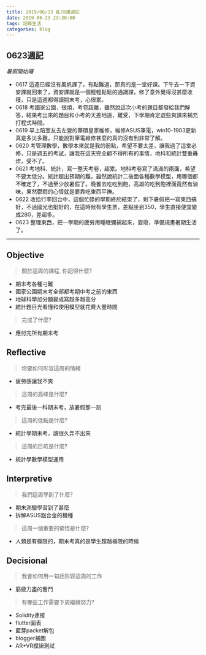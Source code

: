 ```yaml
---
title: 2019/06/23 亂78遭週記
date: 2019-06-23 23:30:00
tags: 記錄生活
categories: blog
---
```

## **0623週記**
*暑假開始囉*

- 0617 這週已經沒有風帆課了，有點難過，那真的是一堂好課。下午去一下資安課就回來了，資安課就是一個輕輕鬆鬆的通識課，修了意外覺得沒甚麼收穫，只是這週都得讀期末考，心很累。
- 0618 考國家公園．很煩，考卷超難，雖然說這次小考的題目都發給我們解答，結果考出來的題目和小考的天差地遠，難受，下學期肯定選些爽課來補充打程式時間。
- 0619 早上陪室友去左營的華碩皇家維修，維修ASUS筆電，win10-1903更新真是多災多難，只能說對筆電維修甚麼的真的沒有到非常了解。
- 0620 考管理數學，數學本來就是我的弱點，希望不要太差，讓我過了這堂必修，只是週五的考試，讓我在這天完全顧不得所有的事情，地科和統計雙重轟炸，受不了。
- 0621 考地科、統計，寫一整天考卷，超累。地科考卷寫了滿滿的兩面，希望不要太低分。統計超出預期的難，雖然說統計二後面各種數學模型，用哪個都不確定了，不過至少放暑假了。晚餐去吃吃到飽，高雄的吃到飽裡面竟然有滷味，果然鬱悶的心情就是要靠吃東西平撫。
- 0622 收拾行李回台中，這個忙碌的學期終於結束了，剩下暑假把一寫東西搞好，不過國光也挺好的，在這時候有學生票，差點坐到350，學生直接便宜變成280，差超多。
- 0623 整理東西，把一學期的疲勞用睡眠彌補起來，耍廢，準備規畫暑期生活了。

---
<!-- more -->
## **Objective**

> 關於這周的課程, 你記得什麼?

- 期末考各種刁難
- 國家公園期末考全部都考期中考之前的東西
- 地球科學加分題變成寫越多越高分
- 統計題目光看懂和使用模型就花費大量時間

> 完成了什麼?

- 應付完所有期末考


## **Reflective**

> 你要如何形容這周的情緒

* 疲勞感讓我不爽

> 這周的高峰是什麼?

* 考完最後一科期末考，放暑假那一刻

> 這周的低點是什麼?

* 統計學期末考，讀很久弄不出來

> 這周的巨坑是什麼?

* 統計學數學模型運用

## **Interpretive**

> 我們這周學到了什麼?

- 期末測驗學習到了甚麼
- 拆解ASUS鋁合金的機種

>這周一個重要的領悟是什麼?

* 人類是有極限的，期末考真的是學生超越極限的時候

## **Decisional**

> 我會如何用一句話形容這周的工作

* 筋疲力盡的奮鬥

> 有哪些工作需要下周繼續努力?

- Solidity連接
- flutter圖表
- 藍芽packet解包
- blogger補圖
- AR+VR模組測試
